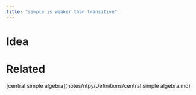 ```yaml
---
title: "simple is weaker than transitive"
---
```


# Idea

# Related
[central simple algebra](notes/ntpy/Definitions/central simple algebra.md)
